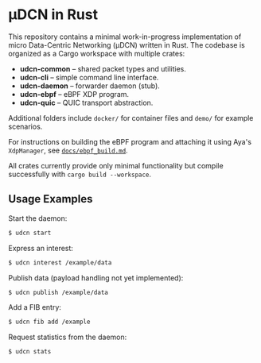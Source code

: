 # μDCN in Rust

This repository contains a minimal work-in-progress implementation of micro Data-Centric Networking (μDCN) written in Rust. The codebase is organized as a Cargo workspace with multiple crates:

- **udcn-common** – shared packet types and utilities.
- **udcn-cli** – simple command line interface.
- **udcn-daemon** – forwarder daemon (stub).
- **udcn-ebpf** – eBPF XDP program.
- **udcn-quic** – QUIC transport abstraction.

Additional folders include `docker/` for container files and `demo/` for example scenarios.

For instructions on building the eBPF program and attaching it using Aya's `XdpManager`, see [`docs/ebpf_build.md`](docs/ebpf_build.md).

All crates currently provide only minimal functionality but compile successfully with `cargo build --workspace`.

## Usage Examples

Start the daemon:

```bash
$ udcn start
```

Express an interest:

```bash
$ udcn interest /example/data
```

Publish data (payload handling not yet implemented):

```bash
$ udcn publish /example/data
```

Add a FIB entry:

```bash
$ udcn fib add /example
```

Request statistics from the daemon:

```bash
$ udcn stats
```

